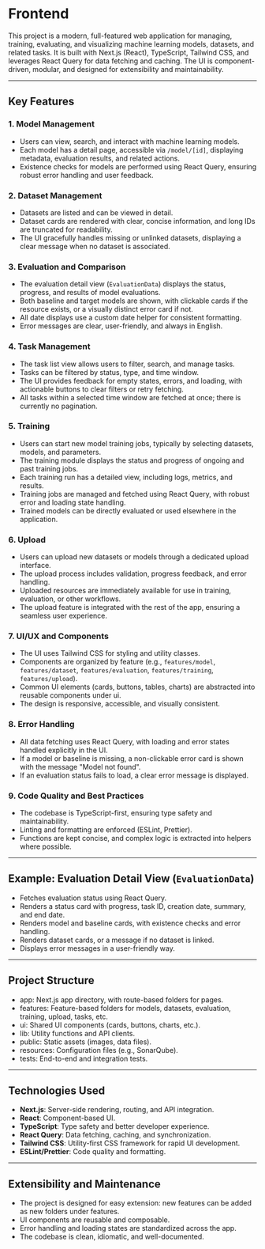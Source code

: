 # Frontend

This project is a modern, full-featured web application for managing, training, evaluating, and visualizing machine learning models, datasets, and related tasks. It is built with Next.js (React), TypeScript, Tailwind CSS, and leverages React Query for data fetching and caching. The UI is component-driven, modular, and designed for extensibility and maintainability.

---

## Key Features

### 1. **Model Management**
- Users can view, search, and interact with machine learning models.
- Each model has a detail page, accessible via `/model/[id]`, displaying metadata, evaluation results, and related actions.
- Existence checks for models are performed using React Query, ensuring robust error handling and user feedback.

### 2. **Dataset Management**
- Datasets are listed and can be viewed in detail.
- Dataset cards are rendered with clear, concise information, and long IDs are truncated for readability.
- The UI gracefully handles missing or unlinked datasets, displaying a clear message when no dataset is associated.

### 3. **Evaluation and Comparison**
- The evaluation detail view (`EvaluationData`) displays the status, progress, and results of model evaluations.
- Both baseline and target models are shown, with clickable cards if the resource exists, or a visually distinct error card if not.
- All date displays use a custom date helper for consistent formatting.
- Error messages are clear, user-friendly, and always in English.

### 4. **Task Management**
- The task list view allows users to filter, search, and manage tasks.
- Tasks can be filtered by status, type, and time window.
- The UI provides feedback for empty states, errors, and loading, with actionable buttons to clear filters or retry fetching.
- All tasks within a selected time window are fetched at once; there is currently no pagination.

### 5. **Training**
- Users can start new model training jobs, typically by selecting datasets, models, and parameters.
- The training module displays the status and progress of ongoing and past training jobs.
- Each training run has a detailed view, including logs, metrics, and results.
- Training jobs are managed and fetched using React Query, with robust error and loading state handling.
- Trained models can be directly evaluated or used elsewhere in the application.

### 6. **Upload**
- Users can upload new datasets or models through a dedicated upload interface.
- The upload process includes validation, progress feedback, and error handling.
- Uploaded resources are immediately available for use in training, evaluation, or other workflows.
- The upload feature is integrated with the rest of the app, ensuring a seamless user experience.

### 7. **UI/UX and Components**
- The UI uses Tailwind CSS for styling and utility classes.
- Components are organized by feature (e.g., `features/model`, `features/dataset`, `features/evaluation`, `features/training`, `features/upload`).
- Common UI elements (cards, buttons, tables, charts) are abstracted into reusable components under ui.
- The design is responsive, accessible, and visually consistent.

### 8. **Error Handling**
- All data fetching uses React Query, with loading and error states handled explicitly in the UI.
- If a model or baseline is missing, a non-clickable error card is shown with the message "Model not found".
- If an evaluation status fails to load, a clear error message is displayed.

### 9. **Code Quality and Best Practices**
- The codebase is TypeScript-first, ensuring type safety and maintainability.
- Linting and formatting are enforced (ESLint, Prettier).
- Functions are kept concise, and complex logic is extracted into helpers where possible.

---

## Example: Evaluation Detail View (`EvaluationData`)

- Fetches evaluation status using React Query.
- Renders a status card with progress, task ID, creation date, summary, and end date.
- Renders model and baseline cards, with existence checks and error handling.
- Renders dataset cards, or a message if no dataset is linked.
- Displays error messages in a user-friendly way.

---

## Project Structure

- app: Next.js app directory, with route-based folders for pages.
- features: Feature-based folders for models, datasets, evaluation, training, upload, tasks, etc.
- ui: Shared UI components (cards, buttons, charts, etc.).
- lib: Utility functions and API clients.
- public: Static assets (images, data files).
- resources: Configuration files (e.g., SonarQube).
- tests: End-to-end and integration tests.

---

## Technologies Used

- **Next.js**: Server-side rendering, routing, and API integration.
- **React**: Component-based UI.
- **TypeScript**: Type safety and better developer experience.
- **React Query**: Data fetching, caching, and synchronization.
- **Tailwind CSS**: Utility-first CSS framework for rapid UI development.
- **ESLint/Prettier**: Code quality and formatting.

---

## Extensibility and Maintenance

- The project is designed for easy extension: new features can be added as new folders under features.
- UI components are reusable and composable.
- Error handling and loading states are standardized across the app.
- The codebase is clean, idiomatic, and well-documented.
